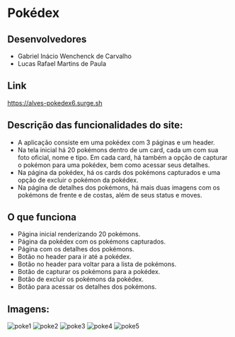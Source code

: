 # Pokédex

## Desenvolvedores

- Gabriel Inácio Wenchenck de Carvalho
- Lucas Rafael Martins de Paula

## Link

https://alves-pokedex6.surge.sh

## Descrição das funcionalidades do site:

- A aplicação consiste em uma pokédex com 3 páginas e um header.
- Na tela inicial há 20 pokémons dentro de um card, cada um com sua foto oficial, nome e tipo. Em cada card, há também a opção de capturar o pokémon para uma pokédex, bem como acessar seus detalhes.
- Na página da pokédex, há os cards dos pokémons capturados e uma opção de excluir o pokémon da pokédex.
- Na página de detalhes dos pokémons, há mais duas imagens com os pokémons de frente e de costas, além de seus status e moves.

## O que funciona

- Página inicial renderizando 20 pokémons.
- Página da pokédex com os pokémons capturados.
- Página com os detalhes dos pokémons.
- Botão no header para ir até a pokédex.
- Botão no header para voltar para a lista de pokémons.
- Botão de capturar os pokémons para a pokédex.
- Botão de excluir os pokémons da pokédex.
- Botão para acessar os detalhes dos pokémons.

## Imagens:

![poke1](https://user-images.githubusercontent.com/104534121/180560768-7631ae05-6968-4023-b2ac-6ada9a0e2538.jpg)
![poke2](https://user-images.githubusercontent.com/104534121/180560782-6ecaa86a-852a-4006-b1b8-ef50d31eeb13.jpg)
![poke3](https://user-images.githubusercontent.com/104534121/180560788-4d39a2f2-9fad-4d5a-9858-b420415c183d.jpg)
![poke4](https://user-images.githubusercontent.com/104534121/180560796-c6662391-5ef7-4368-91fc-d95844782771.jpg)
![poke5](https://user-images.githubusercontent.com/104534121/180560803-3cc7ef70-cd53-43aa-869e-4c833c4640c4.jpg)
